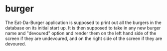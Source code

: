 # burger

The Eat-Da-Burger application is supposed to print out all the burgers in the database on its initial start up. It is then supposed to take in any new burger name and "devoured" option and render them on the left hand side of the screen if they are undevoured, and on the right side of the screen if they are devoured.